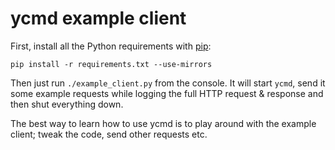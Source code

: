 # ycmd example client

First, install all the Python requirements with [pip][]:

```
pip install -r requirements.txt --use-mirrors
```

Then just run `./example_client.py` from the console. It will start `ycmd`, send
it some example requests while logging the full HTTP request & response and then
shut everything down.

The best way to learn how to use ycmd is to play around with the example client;
tweak the code, send other requests etc.

[pip]: http://pip.readthedocs.org/en/latest/
